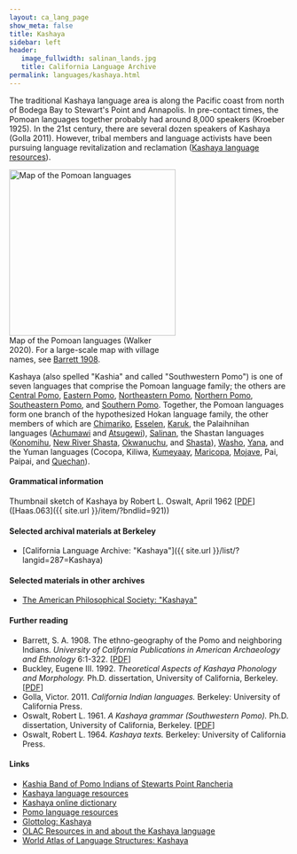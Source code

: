 ```yaml
---
layout: ca_lang_page
show_meta: false
title: Kashaya
sidebar: left
header:
   image_fullwidth: salinan_lands.jpg
   title: California Language Archive
permalink: languages/kashaya.html
---
```


The traditional Kashaya language area is along the Pacific coast from north of Bodega Bay to Stewart's Point and Annapolis. In pre-contact times, the Pomoan languages together probably had around 8,000 speakers (Kroeber 1925). In the 21st century, there are several dozen speakers of Kashaya (Golla 2011). However, tribal members and language activists have been pursuing language revitalization and reclamation ([Kashaya language resources](https://www.ling.upenn.edu/~gene/kashaya.html)).

<div class="image fit right" style="width: 300px;">
<img alt="Map of the Pomoan languages" src="{{ site.urlimg }}pomoan-languages-map-small.jpg" width="300px"/>
<div class="caption">
Map of the Pomoan languages (Walker 2020). For a large-scale map with village names, see <a href="https://berkeley.box.com/v/pomoan-languages-map">Barrett 1908</a>.
</div>
</div>

Kashaya (also spelled "Kashia" and called "Southwestern Pomo") is one of seven languages that comprise the Pomoan language family; the others are [Central Pomo](central-pomo.html), [Eastern Pomo](eastern-pomo.html), [Northeastern Pomo](northeastern-pomo.html), [Northern Pomo](northern-pomo.html), [Southeastern Pomo](southeastern-pomo.html), and [Southern Pomo](southern-pomo.html). Together, the Pomoan languages form one branch of the hypothesized Hokan language family, the other members of which are [Chimariko](chimariko.html), [Esselen](esselen.html), [Karuk](karuk.html), the Palaihnihan languages ([Achumawi](achumawi.html) and [Atsugewi](atsugewi.html)), [Salinan](salinan.html), the Shastan languages ([Konomihu](konomihu.html), [New River Shasta](new-river-shasta.html), [Okwanuchu](okwanuchu.html), and [Shasta](shasta.html)), [Washo](washo.html), [Yana](yana.html), and the Yuman languages (Cocopa, Kiliwa, [Kumeyaay](kumeyaay.html), [Maricopa](maricopa.html), [Mojave](mojave.html), Pai, Paipai, and [Quechan](quechan.html)).

#### Grammatical information

Thumbnail sketch of Kashaya by Robert L. Oswalt, April 1962 [[PDF](https://berkeley.box.com/v/sketch-kashaya)] ([Haas.063]({{ site.url }}/item/?bndlid=921))

#### Selected archival materials at Berkeley

* [California Language Archive: "Kashaya"]({{ site.url }}/list/?langid=287=Kashaya)

#### Selected materials in other archives

* [The American Philosophical Society: "Kashaya"](https://indigenousguide.amphilsoc.org/search?search_api_fulltext=kashaya)

#### Further reading

* Barrett, S. A. 1908. The ethno-geography of the Pomo and neighboring Indians. *University of California Publications in American Archaeology and Ethnology* 6:1-322.
[[PDF](http://digitalassets.lib.berkeley.edu/anthpubs/ucb/text/ucp006-003-004.pdf)]
* Buckley, Eugene III. 1992. *Theoretical Aspects of Kashaya Phonology and Morphology.* Ph.D. dissertation, University of California, Berkeley.
[[PDF](https://escholarship.org/uc/item/2m2435db)]
* Golla, Victor. 2011. *California Indian languages.* Berkeley: University of California Press.
* Oswalt, Robert L. 1961. *A Kashaya grammar (Southwestern Pomo).* Ph.D. dissertation, University of California, Berkeley.
[[PDF](https://escholarship.org/uc/item/1dz931c2)]
* Oswalt, Robert L. 1964. *Kashaya texts.* Berkeley: University of California Press.

#### Links

* [Kashia Band of Pomo Indians of Stewarts Point Rancheria](https://www.stewartspoint.org/wp2/)
* [Kashaya language resources](https://www.ling.upenn.edu/~gene/kashaya.html)
* [Kashaya online dictionary](https://www.webonary.org/kashaya/)
* [Pomo language resources](https://cimcc.org/education-center/pomo-language-resource/)
* [Glottolog: Kashaya](https://glottolog.org/resource/languoid/id/kash1280)
* [OLAC Resources in and about the Kashaya language](http://www.language-archives.org/language/kju)
* [World Atlas of Language Structures: Kashaya](http://wals.info/languoid/lect/wals_code_ksh)

